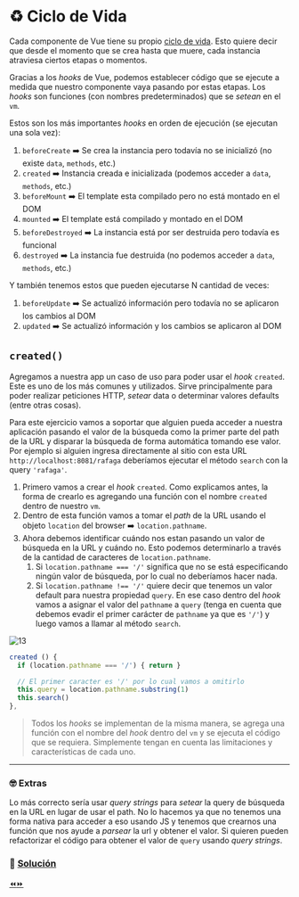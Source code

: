 # ♻️ Ciclo de Vida

Cada componente de Vue tiene su propio [ciclo de vida](https://vuejs.org/images/lifecycle.png). Esto quiere decir que desde el momento que se crea hasta que muere, cada instancia atraviesa ciertos etapas o momentos.

Gracias a los *hooks* de Vue, podemos establecer código que se ejecute a medida que nuestro componente vaya pasando por estas etapas. Los *hooks* son funciones (con nombres predeterminados) que se *setean* en el `vm`.

Estos son los más importantes *hooks* en orden de ejecución (se ejecutan una sola vez):

1. `beforeCreate` ➡️ Se crea la instancia pero todavía no se inicializó (no existe `data`, `methods`, etc.)
2. `created` ➡️ Instancia creada e inicializada (podemos acceder a `data`, `methods`, etc.)
3. `beforeMount` ➡️ El template esta compilado pero no está montado en el DOM
4. `mounted` ➡️ El template está compilado y montado en el DOM
5. `beforeDestroyed` ➡️ La instancia está por ser destruida pero todavía es funcional
6. `destroyed` ➡️ La instancia fue destruida (no podemos acceder a `data`, `methods`, etc.)

Y también tenemos estos que pueden ejecutarse N cantidad de veces:

1. `beforeUpdate` ➡️ Se actualizó información pero todavía no se aplicaron los cambios al DOM
2. `updated` ➡️ Se actualizó información y los cambios se aplicaron al DOM


## `created()`

Agregamos a nuestra app un caso de uso para poder usar el *hook* `created`. Este es uno de los más comunes y utilizados. Sirve principalmente para poder realizar peticiones HTTP, *setear* data o determinar valores defaults (entre otras cosas).

Para este ejercicio vamos a soportar que alguien pueda acceder a nuestra aplicación pasando el valor de la búsqueda como la primer parte del path de la URL y disparar la búsqueda de forma automática tomando ese valor. Por ejemplo si alguien ingresa directamente al sitio con esta URL `http://localhost:8081/rafaga` deberíamos ejecutar el método `search` con la query `'rafaga'`.

1. Primero vamos a crear el *hook* `created`. Como explicamos antes, la forma de crearlo es agregando una función con el nombre `created` dentro de nuestro `vm`.
2. Dentro de esta función vamos a tomar el *path* de la URL usando el objeto `location` del browser ➡️ `location.pathname`.
3. Ahora debemos identificar cuándo nos estan pasando un valor de búsqueda en la URL y cuándo no. Esto podemos determinarlo a través de la cantidad de caracteres de `location.pathname`.
    1. Si `location.pathname === '/'` significa que no se está especificando ningún valor de búsqueda, por lo cual no deberíamos hacer nada.
    2. Si `location.pathname !== '/'` quiere decir que tenemos un valor default para nuestra propiedad `query`. En ese caso dentro del *hook* vamos a asignar el valor del `pathname` a `query` (tenga en cuenta que debemos evadir el primer carácter de `pathname` ya que es `'/'`) y luego vamos a llamar al método `search`.

  ![13](../img/13.gif)


  ```javascript
  created () {
    if (location.pathname === '/') { return }

    // El primer caracter es '/' por lo cual vamos a omitirlo
    this.query = location.pathname.substring(1)
    this.search()
  },
  ```

> Todos los *hooks* se implementan de la misma manera, se agrega una función con el nombre del *hook* dentro del `vm` y se ejecuta el código que se requiera. Simplemente tengan en cuenta las limitaciones y características de cada uno.

___
### 🤓 Extras
Lo más correcto sería usar *query strings* para *setear* la query de búsqueda en la URL en lugar de usar el path. No lo hacemos ya que no tenemos una forma nativa para acceder a eso usando JS y tenemos que crearnos una función que nos ayude a *parsear* la url y obtener el valor. Si quieren pueden refactorizar el código para obtener el valor de `query` usando *query strings*.

### 📝 [Solución](https://github.com/ianaya89/workshop-vuejs/blob/master/hints/13.md)

[⏪](https://github.com/ianaya89/workshop-vuejs/blob/master/ex/12.md)[⏩](https://github.com/ianaya89/workshop-vuejs/blob/master/ex/14.md)
